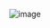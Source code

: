 ![image](https://user-images.githubusercontent.com/70330869/222767146-730f6eba-1f0d-47aa-bf92-5ebeca2d2ec1.png)

